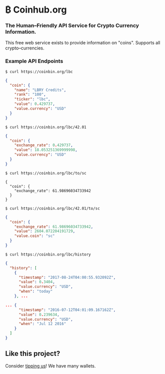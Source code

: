 # ₿ Coinhub.org

### The Human–Friendly API Service for Crypto Currency Information.

This free web service exists to provide information on "coins". Supports all crypto–currencies.

### Example API Endpoints

`$ curl https://coinbin.org/lbc`

```json
{
  "coin": {
    "name": "LBRY Credits", 
    "rank": "100", 
    "ticker": "lbc", 
    "value": 0.429737, 
    "value.currency": "USD"
  }
}
```
      

`$ curl https://coinbin.org/lbc/42.01`

```json
{
  "coin": {
    "exchange_rate": 0.429737, 
    "value": 18.053251369999998, 
    "value.currency": "USD"
  }
}
```
      

`$ curl https://coinbin.org/lbc/to/sc`

```
{
  "coin": {
    "exchange_rate": 61.98696034733942
  }
}
```
      

`$ curl https://coinbin.org/lbc/42.01/to/sc`

```json
{
  "coin": {
    "exchange_rate": 61.98696034733942, 
    "value": 2604.072204191729, 
    "value.coin": "sc"
  }
}
```

`$ curl https://coinbin.org/lbc/history`

```json
{
  "history": [
    {
      "timestamp": "2017-08-24T04:00:55.932092Z",
      "value": 0.3404,
      "value.currency": "USD",
      "when": "today"
    }, ...

... {
      "timestamp": "2016-07-12T04:01:09.167162Z",
      "value": 0.239634,
      "value.currency": "USD",
      "when": "Jul 12 2016"
    }
  ]
}
```

## Like this project?

Consider [tipping us](http://coinbin.org/thanks)! We have many wallets. 
